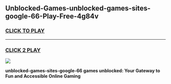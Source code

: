 
## Unblocked-Games-unblocked-games-sites-google-66-Play-Free-4g84v
<h3>
<a href="https://premium76.site?title=unblocked-games-sites-google-66&ref=18A1">CLICK TO PLAY</a></h3>
<hr>

<h3>
<a href="https://premium76.site?title=unblocked-games-sites-google-66&ref=18A1">CLICK 2 PLAY</a>
  
</h3>

<a href="https://premium76.site?title=unblocked-games-sites-google-66&ref=18A1"><img src="https://clearcache.store/games.png"></a>


**unblocked-games-sites-google-66 games unblocked: Your Gateway to Fun and Accessible Online Gaming**
